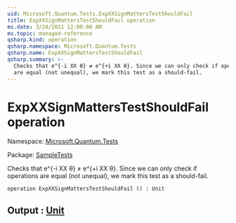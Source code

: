 ```yaml
---
uid: Microsoft.Quantum.Tests.ExpXXSignMattersTestShouldFail
title: ExpXXSignMattersTestShouldFail operation
ms.date: 3/24/2021 12:00:00 AM
ms.topic: managed-reference
qsharp.kind: operation
qsharp.namespace: Microsoft.Quantum.Tests
qsharp.name: ExpXXSignMattersTestShouldFail
qsharp.summary: >-
  Checks that e^{-i XX θ} ≠ e^{+i XX θ}. Since we can only check if operations
  are equal (not unequal), we mark this test as a should-fail.
---
```


# ExpXXSignMattersTestShouldFail operation

Namespace: [Microsoft.Quantum.Tests](xref:Microsoft.Quantum.Tests)

Package: [SampleTests](https://nuget.org/packages/SampleTests)


Checks that e^{-i XX θ} ≠ e^{+i XX θ}. Since we can only check if operationsare equal (not unequal), we mark this test as a should-fail.

```qsharp
operation ExpXXSignMattersTestShouldFail () : Unit
```


## Output : [Unit](xref:microsoft.quantum.lang-ref.unit)

